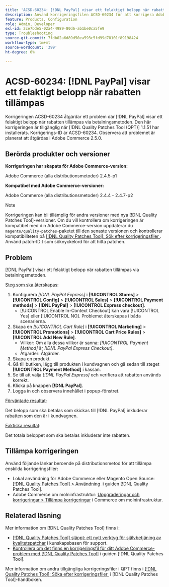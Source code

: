 ```yaml
---
title: 'ACSD-60234: [!DNL PayPal] visar ett felaktigt belopp när rabatt tillämpas'
description: Använd korrigeringsfilen ACSD-60234 för att korrigera Adobe Commerce-problemet där  [!DNL PayPal]  visar ett felaktigt belopp när rabatten tillämpas via betalningsmetoden.
feature: Products, Configuration
role: Admin, Developer
exl-id: 2ce7bde5-02a4-4989-80d6-ab1be0ca5fe9
type: Troubleshooting
source-git-commit: 7fdb02a6d89d50ea593c5fd99d78101f89198424
workflow-type: tm+mt
source-wordcount: '399'
ht-degree: 0%

---
```


# ACSD-60234: [!DNL PayPal] visar ett felaktigt belopp när rabatten tillämpas

Korrigeringen ACSD-60234 åtgärdar ett problem där [!DNL PayPal] visar ett felaktigt belopp när rabatten tillämpas via betalningsmetoden. Den här korrigeringen är tillgänglig när [!DNL Quality Patches Tool (QPT)] 1.1.51 har installerats. Korrigerings-ID är ACSD-60234. Observera att problemet är planerat att åtgärdas i Adobe Commerce 2.5.0.

## Berörda produkter och versioner

**Korrigeringen har skapats för Adobe Commerce-version:**

Adobe Commerce (alla distributionsmetoder) 2.4.5-p1

**Kompatibel med Adobe Commerce-versioner:**

Adobe Commerce (alla distributionsmetoder) 2.4.4 - 2.4.7-p2

>[!NOTE]
>
>Korrigeringen kan bli tillämplig för andra versioner med nya [!DNL Quality Patches Tool]-versioner. Om du vill kontrollera om korrigeringen är kompatibel med din Adobe Commerce-version uppdaterar du `magento/quality-patches`-paketet till den senaste versionen och kontrollerar kompatibiliteten på [[!DNL Quality Patches Tool]: Sök efter korrigeringsfiler &#x200B;](https://experienceleague.adobe.com/tools/commerce-quality-patches/index.html?lang=sv-SE). Använd patch-ID:t som söknyckelord för att hitta patchen.

## Problem

[!DNL PayPal] visar ett felaktigt belopp när rabatten tillämpas via betalningsmetoden.

<u>Steg som ska återskapas</u>:

1. Konfigurera *[!DNL PayPal Express]* i **[!UICONTROL Stores]** > **[!UICONTROL Config]** > **[!UICONTROL Sales]** > **[!UICONTROL Payment methods]** > **[!DNL PayPal]** > **[!UICONTROL Express checkout]**.
   * [!UICONTROL Enable In-Context Checkout] kan vara [!UICONTROL Yes] eller [!UICONTROL NO]. Problemet återskapas i båda scenarierna.
1. Skapa en *[!UICONTROL Cart Rule]* i **[!UICONTROL Marketing]** > **[!UICONTROL Promotions]** > **[!UICONTROL Cart Price Rules]** > **[!UICONTROL Add New Rule]**.
   * Villkor: Om alla dessa villkor är sanna: *[!UICONTROL Payment Method]* är *[!DNL PayPal Express Checkout]*.
   * Åtgärder: Åtgärder.
1. Skapa en produkt.
1. Gå till butiken, lägg till produkten i kundvagnen och gå sedan till steget **[!UICONTROL Payment Method]** i kassan.
1. Se till att välja *[!DNL PayPal Express]* och verifiera att rabatten används korrekt.
1. Klicka på knappen **[!DNL PayPal]**.
1. Logga in och observera innehållet i popup-fönstret.

<u>Förväntade resultat</u>:

Det belopp som ska betalas som skickas till [!DNL PayPal] inkluderar rabatten som den är i kundvagnen.

<u>Faktiska resultat</u>:

Det totala beloppet som ska betalas inkluderar inte rabatten.

## Tillämpa korrigeringen

Använd följande länkar beroende på distributionsmetod för att tillämpa enskilda korrigeringsfiler:

* Lokal användning för Adobe Commerce eller Magento Open Source: [[!DNL Quality Patches Tool] > Användning &#x200B;](/help/tools/quality-patches-tool/usage.md) i guiden [!DNL Quality Patches Tool].
* Adobe Commerce om molninfrastruktur: [Uppgraderingar och korrigeringar > Tillämpa korrigeringar](https://experienceleague.adobe.com/docs/commerce-cloud-service/user-guide/develop/upgrade/apply-patches.html?lang=sv-SE) i Commerce om molninfrastruktur.

## Relaterad läsning

Mer information om [!DNL Quality Patches Tool] finns i:

* [[!DNL Quality Patches Tool] släppt: ett nytt verktyg för självbetjäning av kvalitetspatchar](https://experienceleague.adobe.com/sv/docs/commerce-operations/tools/quality-patches-tool/quality-patches-tool-to-self-serve-quality-patches) i kunskapsbasen för support.
* [Kontrollera om det finns en korrigeringsfil för ditt Adobe Commerce-problem med  [!DNL Quality Patches Tool]](/help/tools/quality-patches-tool/patches-available-in-qpt/check-patch-for-magento-issue-with-magento-quality-patches.md) i guiden [!DNL Quality Patches Tool].

Mer information om andra tillgängliga korrigeringsfiler i QPT finns i [[!DNL Quality Patches Tool]: Söka efter korrigeringsfiler &#x200B;](https://experienceleague.adobe.com/tools/commerce-quality-patches/index.html?lang=sv-SE) i [!DNL Quality Patches Tool]-handboken.
